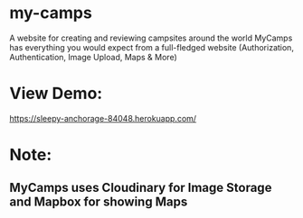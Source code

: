 # my-camps 
A website for creating and reviewing campsites around the world 
MyCamps has everything you would expect from a full-fledged website (Authorization, Authentication, Image Upload, Maps & More) 
# View Demo: 
https://sleepy-anchorage-84048.herokuapp.com/

# Note:
## MyCamps uses Cloudinary for Image Storage and Mapbox for showing Maps
